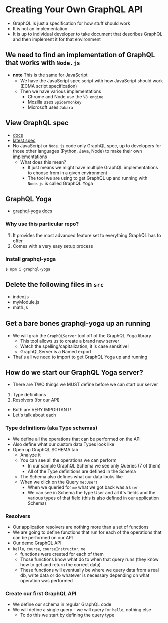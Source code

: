 # Creating Your Own GraphQL API
* GraphQL is just a specification for how stuff should work
* It is not an implementation
* It is up to individual developer to take document that describes GraphQL and then implement it for that environment

## We need to find an implementation of GraphQL that works with `Node.js`
* **note** This is the same for JavaScript
    - We have the JavaScript spec script with how JavaScript should work (ECMA script specification)
    - Then we have various implementations
        + Chrome and Node use the `V8 engine`
        + Mozilla uses `Spidermonkey`
        + Microsoft uses `Jakara`

## View GraphQL spec
* [docs](https://graphql.github.io/graphql-spec/)
* [latest spec](https://graphql.github.io/graphql-spec/June2018/)
* No JavaScript or `Node.js` code only GraphQL spec, up to developers for those other languages (Python, Java, Node) to make their own implementations
    - What does this mean?
        + It just means we might have multiple GraphQL implementations to choose from in a given environment
        + The tool we are using to get GraphQL up and running with `Node.js` is called GraphQL Yoga

## GraphQL Yoga
* [graphql-yoga docs](https://github.com/prisma/graphql-yoga)

### Why use this particular repo?
1. It provides the most advanced feature set to everything GraphQL has to offer
2. Comes with a very easy setup process

### Install graphql-yoga
`$ npm i graphql-yoga`

## Delete the following files in `src`
* index.js
* myModule.js
* math.js

## Get a bare bones graphql-yoga up an running
* We will grab the `GraphQLServer` tool off of the GraphQL Yoga library
    - This tool allows us to create a brand new server
    - Watch the spelling/capitalization, it is case sensitive!
    - GraphQLServer is a Named export
* That's all we need to import to get GraphQL Yoga up and running

## How do we start our GraphQL Yoga server?
* There are TWO things we MUST define before we can start our server

1. Type definitions
2. Resolvers (for our API)

* Both are VERY IMPORTANT!
* Let's talk about each

### Type definitions (aka Type schemas)
* We define all the operations that can be performed on the API
* Also define what our custom data Types look like
* Open up GraphQL SCHEMA tab
    - Analyze it
    - You can see all the operations we can perform
        + In our sample GraphQL Schema we see only Queries (7 of them)
        + All of the Type definitions are defined in the Schema
    - The Schema also defines what our data looks like
    - When we click on the Query `me:User!` 
        + When we queried for `me` what we got back was a `User`
        + We can see in Schema the type User and all it's fields and the various types of that field (this is also defined in our application Schema)

### Resolvers
* Our application resolvers are nothing more than a set of functions
* We are going to define functions that run for each of the operations that can be performed on our API
* Our demo GraphQL API
*   `hello`, `course`, `courseInstructor`, `me`
    - functions were created for each of them
    - Those functions know what do to when that query runs (they know how to get and return the correct data)
    - These functions will eventually be where we query data from a real db, write data or do whatever is necessary depending on what operation was performed

### Create our first GraphQL API
* We define our schema in regular GraphQL code
* We will define a single query - we will query for `hello`, nothing else
    - To do this we start by defining the query type

